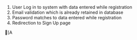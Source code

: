 1. User Log in to system with data entered while registration
2. Email validation which is already retained in database
3. Password matches to data entered while registration
4. Redirection to Sign Up page 

[A